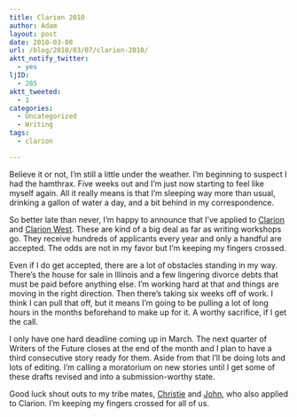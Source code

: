 ```yaml
---
title: Clarion 2010
author: Adam
layout: post
date: 2010-03-08
url: /blog/2010/03/07/clarion-2010/
aktt_notify_twitter:
  - yes
ljID:
  - 285
aktt_tweeted:
  - 1
categories:
  - Uncategorized
  - Writing
tags:
  - clarion

---
```

Believe it or not, I’m still a little under the weather. I’m beginning to suspect I had the hamthrax. Five weeks out and I’m just now starting to feel like myself again. All it really means is that I’m sleeping way more than usual, drinking a gallon of water a day, and a bit behind in my correspondence.

So better late than never, I’m happy to announce that I’ve applied to [Clarion](1) and [Clarion West](2). These are kind of a big deal as far as writing workshops go. They receive hundreds of applicants every year and only a handful are accepted. The odds are not in my favor but I’m keeping my fingers crossed.

Even if I do get accepted, there are a lot of obstacles standing in my way. There’s the house for sale in Illinois and a few lingering divorce debts that must be paid before anything else. I’m working hard at that and things are moving in the right direction. Then there’s taking six weeks off of work. I think I can pull that off, but it means I’m going to be pulling a lot of long hours in the months beforehand to make up for it. A worthy sacrifice, if I get the call.

I only have one hard deadline coming up in March. The next quarter of Writers of the Future closes at the end of the month and I plan to have a third consecutive story ready for them. Aside from that I’ll be doing lots and lots of editing. I’m calling a moratorium on new stories until I get some of these drafts revised and into a submission-worthy state.

Good luck shout outs to my tribe mates, [Christie](3) and [John](4), who also applied to Clarion. I’m keeping my fingers crossed for all of us.

 [1]: http://clarion.ucsd.edu/
 [2]: http://clarionwest.org/
 [3]: http://inkhaven.net/
 [4]: http://www.mindonfire.com/
